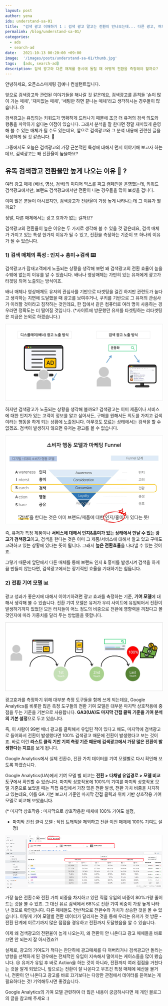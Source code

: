 ```yaml
---
layout: post
author: yena
ids: understand-sa-01
title:  "검색 광고 이해하기 1 : 검색 광고 말고는 전환이 안나오는데... 다른 광고, 꺼도 될까?"
permalink: /blog/understand-sa-01/
categories:
  - ads
  - search-ad
date:   2021-10-13 00:20:00 +09:00
image:  '/images/posts/understand-sa-01/thumb.jpg'
tags:   [ads, search-ad]
description: 검색 광고와 다른 매체를 동시에 돌릴 때 어떻게 전환을 측정해야 할까요?
---
```


안녕하세요, 오픈소스마케팅 김예나 컨설턴트입니다.

앞으로 검색광고와 관련된 이야기들을 해나갈 것 같은데요, 검색광고를 흔히들  '손이 많이 가는 매체', '재미없는 매체', '세팅만 하면 끝나는 매체'라고 생각하시는 경우들이 많습니다. 😢

검색광고는 유입되는 키워드가 명확하게 드러나기 때문에 조금 더 유저의 검색 의도와 행동을 파악하기 쉽다는 이점이 있습니다. 그래서 분석을 잘 한다면 정말 재미있게 운영해 볼 수 있는 매체가 될 수도 있는데요, 앞으로 검색광고와 그 분석 내용에 관련한 글을 작성하게 될 것 같습니다. 🙂

그중에서도 오늘은 검색광고의 가장 근본적인 특성에 대해서 먼저 이야기해 보고자 하는데요, 검색광고는 왜 전환율이 높을까요?



## **유독 검색광고 전환율만 높게 나오는 이유 🤔 ?**

여러 광고 매체 (배너, 영상, 검색)의 미디어 믹스를 짜고 캠페인을 운영했는데,
키워드 검색광고에서만, 브랜드 검색광고에서만 전환이 나는 경우들을 많이 보셨을 겁니다.

이미 많은 분들이 아시겠지만, 검색광고가 전환율이 가장 높게 나타나는데 그 이유가 뭘까요?

정말, 다른 매체에서는 광고 효과가 없는 걸까요?

검색광고의 전환율이 높은 이유는 두 가지로 생각해 볼 수 있을 것 같은데요, 검색 매체가 가지고 있는 특성  한가지 이유가 될 수 있고, 전환을 측정하는 기준이 또 하나의 이유가 될 수 있습니다.

### **1) 검색 매체의 특성 : 인지→ 흥미→검색** ⌨️

검색광고가 잠재고객에게 노출되는 상황을 생각해 보면 왜 검색광고의 전환 효율이 높을 수밖에 없는지 이유를 알 수 있습니다. 배너나 영상매체는 가만히 있는 유저에게 광고가 타겟팅 되어 노출되는 방식이죠.

배너 매체나 영상매체도 유저의 관심사를 기반으로 타겟팅을 걸긴 하지만  관련도가 높다고 생각하는 지면에 도달했을 때 광고를 보여주거나, 쿠키를 기반으로 그 유저의 관심사가 이러할 것이라고 짐작하는 것인데요, 한 집에서 같은 컴퓨터로 여러 명이 사용하는 경우라면 정확도는 더 떨어질 것입니다.
(*사이트에 방문했던 유저를 타겟팅하는 리타겟팅은 지금은 논외로 하겠습니다.)

![광고 노출 방식](/images/posts/understand-sa-01/01.jpg)

하지만 검색광고가 노출되는 상황을 생각해 볼까요?
검색광고는 이미 제품이나 서비스에 대한 인지가 있는 고객이 정보를 알고 싶어서든, 구매를 원해서든 의도를 가지고 검색이라는 행동을 하게 되는 상황에 노출됩니다. 아무것도 모르는 상태에서는 검색을 할 수 없겠죠. 검색이 발생하지 않으면 유저는 광고를 볼 수 없습니다.

![AISAS](/images/posts/understand-sa-01/02.jpg)

즉, 유저가 특정 제품이나 **서비스에 대해서 인지&흥미가 있는 상태에서 만날 수 있는 광고가 검색광고**이고, 검색을 한다는 것은 이미 그 제품/서비스에 대해서 알고 있고 구매도 고려하고 있는 상황에 있다는 뜻이 됩니다. 그래서 **높은 전환효율**을 나타낼 수 있는 것이죠.

그렇기 때문에 앞단에서 다른 매체를 통해 브랜드 인지 & 흥미를 발생시켜 검색을 하게끔 만들지 않는다면, 검색광고에서는 장기적인 효율을 기대하기는 힘듭니다.

### **2) 전환 기여 모델**   📊

광고 성과가 좋은지에 대해서 이야기하려면 광고 효과를 측정하는 기준, **기여 모델**에 대해서 생각해 볼 수 있습니다. 전환 기여 모델은 유저가 우리 사이트에 유입되어서 전환이 발생하기까지 있었던 모든 터치들이 어느 정도의 비중으로 전환에 영향력을 끼쳤다고 볼 것인지에 따라 가중치를 달리 두는 방법들을 뜻합니다.

![라스트터치_전환기여모델](/images/posts/understand-sa-01/03.jpg)

광고효과를 측정하기 위해 대부분 측정 도구들을 함께 쓰게 되는데요, Google Analytics를 비롯한 많은 측정 도구들의 전환 기여 모델은 대부분 마지막 상호작용에 중점을 두는 기준을 기본으로 사용합니다. **GA3(UA)도 마지막 간접 클릭 기준을 기여 분석의 기본 설정**으로 두고 있습니다.  

즉, 이 사람이 99번 배너 광고를 클릭해서 유입된 적이 있다고 해도, 마지막에 검색광고로 들어와서 전환이 발생했다면 100% 검색광고 때문에 전환이 발생했다고 보는 것이죠. 바로 이런 **라스트 클릭 기반 기여 측정 기준 때문에 검색광고에서 가장 많은 전환이 발생한다는 지표**를 보게 됩니다.

Google Analytics에서 실제 전환수, 전환 가치 데이터를 기여 모델별로 다시 확인해 보도록 하겠습니다.

Google Analytics(UA)에서 기여 모델 별 비교는 **전환 > 다채널 유입경로 > 모델 비교도구**에서 확인할 수 있습니다. 마지막 상호작용에 100%의 기여를 마지막 상호작용 모델 기준으로 보았을 때는 직접 유입에서 가장 많은 전환 발생, 전환 가치 비중을 차지하고 있는데요, 이를 GA 기본 보고서 기준인 마지막 간접 클릭과 위치 기반 상호작용 기여 모델로 비교해 보았습니다.

(* 마지막 상호작용 : 마지막으로 상호작용한 매체에 100% 기여도 설정,
 * 마지막 간접 클릭 모델 : 직접 트래픽을 제외하고 전환 이전 매체에 100% 기여도 설정)

![UA 보고서](/images/posts/understand-sa-01/04.png)

가장 높은 전환수와 전환 가치 비중을 차지하고 있던 직접 유입의 비중이 80%가량 줄어드는 것을 볼 수 있죠. 그 대신 유료 검색에서 68%로 전환 기여 비중이 가장 높게 나타난 것으로 확인됩니다. 다른 매체들도 전반적으로 전환수와 가치가 상승한 것을 볼 수 있습니다. 이렇게 기여 모델별 전환 데이터가 달리지는 것을 통해 우리는 유저가 첫 방문 - 전환 단계에 이르기까지 많은 접점을 경유하고 전환까지 도달했음을 알 수 있습니다.

이제 왜 검색광고의 전환율이 높게 나오는지, 왜 전환이 안 나온다고 광고 매체들을 바로 끄면 안 되는지 잘 아시겠죠?!

실제로, 광고의 기여도가 적다는 판단하에 광고매체를 다 꺼버리거나 검색광고만 돌리는 방향을 선택하게 된 경우에는 전체적인 유입이 지속해서 떨어지는 케이스들을 많이 봤습니다. 😢  유저가 유입 후 바로 Action을 하는 것이 아니라, 전환까지 여러 접점을 거친다는 것을 알게 되었으니, 앞으로는 전환이 잘 나온다고 무조건 특정 매체에 예산을 몰거나, 전환이 안 나온다고 광고를 바로 끄기보다는 다양한 관점에서 데이터를 뜯어보는 게 필요하다는 것! 기억해두시면 좋겠습니다.

Google Analytics의 기여 모델 관련하여 더 많은 내용이 궁금하시다면 제 개인 블로그의 글을 참고해 주세요 :)
